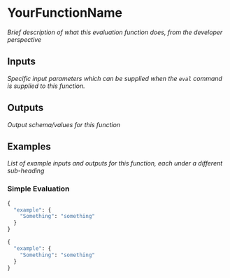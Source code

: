 # YourFunctionName
*Brief description of what this evaluation function does, from the developer perspective*

## Inputs
*Specific input parameters which can be supplied when the `eval` command is supplied to this function.*

## Outputs
*Output schema/values for this function*

## Examples
*List of example inputs and outputs for this function, each under a different sub-heading*

### Simple Evaluation

```python
{
  "example": {
    "Something": "something"
  }
}
```

```python
{
  "example": {
    "Something": "something"
  }
}
```
